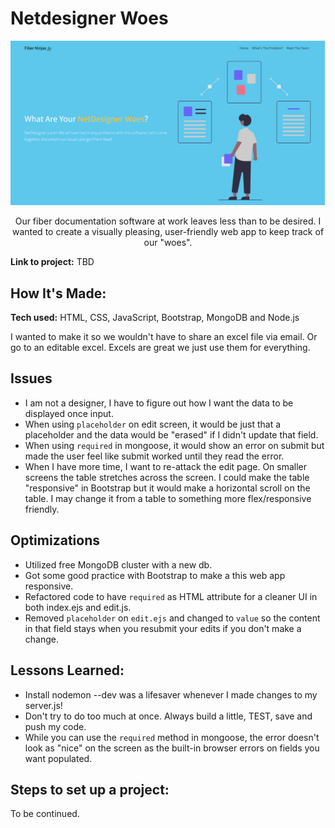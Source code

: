 # Netdesigner Woes 
![NetdesignerHome](netdesignerhome.png)
<p align="center">Our fiber documentation software at work leaves less than to be desired. I wanted to create a visually pleasing, user-friendly web app to keep track of our "woes".</p>

**Link to project:** TBD



## How It's Made:

**Tech used:** HTML, CSS, JavaScript, Bootstrap, MongoDB and Node.js

I wanted to make it so we wouldn't have to share an excel file via email. Or go to an editable excel. Excels are great we just use them for everything. 


## Issues 
- I am not a designer, I have to figure out how I want the data to be displayed once input.  
- When using `placeholder` on edit screen, it would be just that a placeholder and the data would be "erased" if I didn't update that field.
- When using `required` in mongoose, it would show an error on submit but made the user feel like submit worked until they read the error. 
- When I have more time, I want to re-attack the edit page. On smaller screens the table stretches across the screen. I could make the table "responsive" in Bootstrap but it would make a horizontal scroll on the table. I may change it from a table to something more flex/responsive friendly. 

## Optimizations

- Utilized free MongoDB cluster with a new db.
- Got some good practice with Bootstrap to make a this web app responsive. 
- Refactored code to have `required` as HTML attribute for a cleaner UI in both index.ejs and edit.js.
- Removed `placeholder` on `edit.ejs` and changed to `value` so the content in that field stays when you resubmit your edits if you don't make a change. 

## Lessons Learned:

- Install nodemon --dev was a lifesaver whenever I made changes to my server.js! 
- Don't try to do too much at once. Always build a little, TEST, save and push my code. 
- While you can use the `required` method in mongoose, the error doesn't look as "nice" on the screen as the built-in browser errors on fields you want populated. 


## Steps to set up a project: 
To be continued. 





